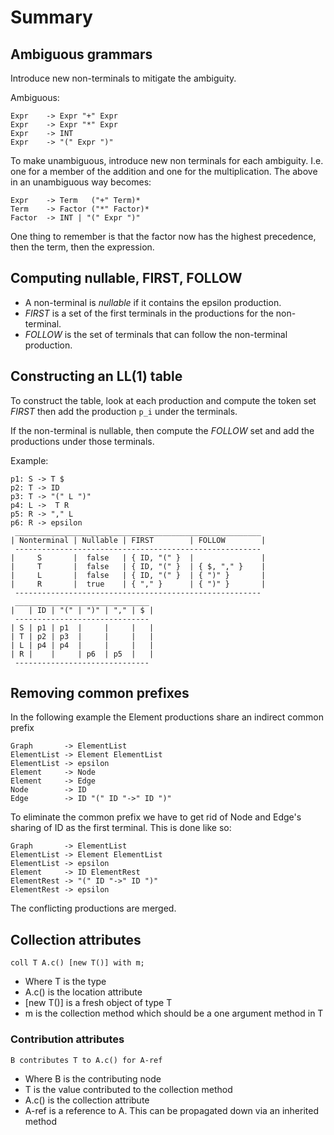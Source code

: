 Summary
=======

## Ambiguous grammars ##

Introduce new non-terminals to mitigate the ambiguity.

Ambiguous:
```
Expr    -> Expr "+" Expr
Expr    -> Expr "*" Expr
Expr    -> INT
Expr    -> "(" Expr ")"
```
To make unambiguous, introduce new non terminals for each ambiguity. I.e. one
for a member of the addition and one for the multiplication. The above in an
unambiguous way becomes:

```
Expr    -> Term   ("+" Term)*
Term    -> Factor ("*" Factor)*
Factor  -> INT | "(" Expr ")"
```
One thing to remember is that the factor now has the highest precedence, then
the term, then the expression.

## Computing nullable, FIRST, FOLLOW ##

* A non-terminal is *nullable* if it contains the epsilon production.
* *FIRST* is a set of the first terminals in the productions for the
  non-terminal.
* *FOLLOW* is the set of terminals that can follow the non-terminal production.


## Constructing an LL(1) table ##
To construct the table, look at each production and compute the token set *FIRST*
then add the production `p_i` under the terminals.

If the non-terminal is nullable, then compute the *FOLLOW* set and add the
productions under those terminals.

Example:

```
p1: S -> T $
p2: T -> ID
p3: T -> "(" L ")"
p4: L ->  T R
p5: R -> "," L
p6: R -> epsilon
 _______________________________________________________
| Nonterminal | Nullable | FIRST        | FOLLOW        |
 -------------------------------------------------------
|     S       |  false   | { ID, "(" }  |               |
|     T       |  false   | { ID, "(" }  | { $, "," }    |
|     L       |  false   | { ID, "(" }  | { ")" }       |
|     R       |  true    | { "," }      | { ")" }       |
 -------------------------------------------------------
 ______________________________
|   | ID | "(" | ")" | "," | $ |
 ------------------------------
| S | p1 | p1  |     |     |   |
| T | p2 | p3  |     |     |   |
| L | p4 | p4  |     |     |   |
| R |    |     | p6  | p5  |   |
 ------------------------------
```

## Removing common prefixes ##

In the following example the Element productions share an indirect common prefix

```
Graph       -> ElementList
ElementList -> Element ElementList
ElementList -> epsilon
Element     -> Node
Element     -> Edge
Node        -> ID
Edge        -> ID "(" ID "->" ID ")"
```

To eliminate the common prefix we have to get rid of Node and Edge's sharing of
ID as the first terminal. This is done like so:

```
Graph       -> ElementList
ElementList -> Element ElementList
ElementList -> epsilon
Element     -> ID ElementRest
ElementRest -> "(" ID "->" ID ")"
ElementRest -> epsilon
```

The conflicting productions are merged.

## Collection attributes ##

```
coll T A.c() [new T()] with m;
```

*   Where T is the type
*   A.c() is the location attribute
*   [new T()] is a fresh object of type T
*   m is the collection method which should be a one argument method in T

### Contribution attributes ###

```
B contributes T to A.c() for A-ref
```

*   Where B is the contributing node
*   T is the value contributed to the collection method
*   A.c() is the collection attribute
*   A-ref is a reference to A. This can be propagated down via an inherited
    method
